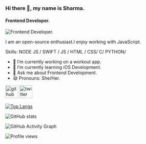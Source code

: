 ### Hi there 👋, my name is Sharma.
#### Frontend Developer.
![Frontend Developer.](https://camo.githubusercontent.com/cae12fddd9d6982901d82580bdf321d81fb299141098ca1c2d4891870827bf17/68747470733a2f2f6d69726f2e6d656469756d2e636f6d2f6d61782f313336302f302a37513379765349765f7430696f4a2d5a2e676966)

I am an open-source enthusiast.I enjoy working with JavaScript.

Skills: NODE JS / SWIFT / JS / HTML / CSS/ C/ PYTHON/

- 🔭 I’m currently working on a workout app. 
- 🌱 I’m currently learning iOS Development. 
- 💬 Ask me about Frontend Development. 
- 😄 Pronouns: She/Her. 


[<img src='https://cdn.jsdelivr.net/npm/simple-icons@3.0.1/icons/github.svg' alt='github' height='40'>](https://github.com/McGavin20)  [<img src='https://cdn.jsdelivr.net/npm/simple-icons@3.0.1/icons/twitter.svg' alt='twitter' height='40'>](https://twitter.com/McGavin_20)  

[![Top Langs](https://github-readme-stats.vercel.app/api/top-langs/?username=McGavin20)](https://github.com/anuraghazra/github-readme-stats)

![GitHub stats](https://github-readme-stats.vercel.app/api?username=McGavin20&show_icons=true)  

![GitHub Activity Graph](https://activity-graph.herokuapp.com/graph?username=McGavin20)  

![Profile views](https://gpvc.arturio.dev/McGavin20)  
